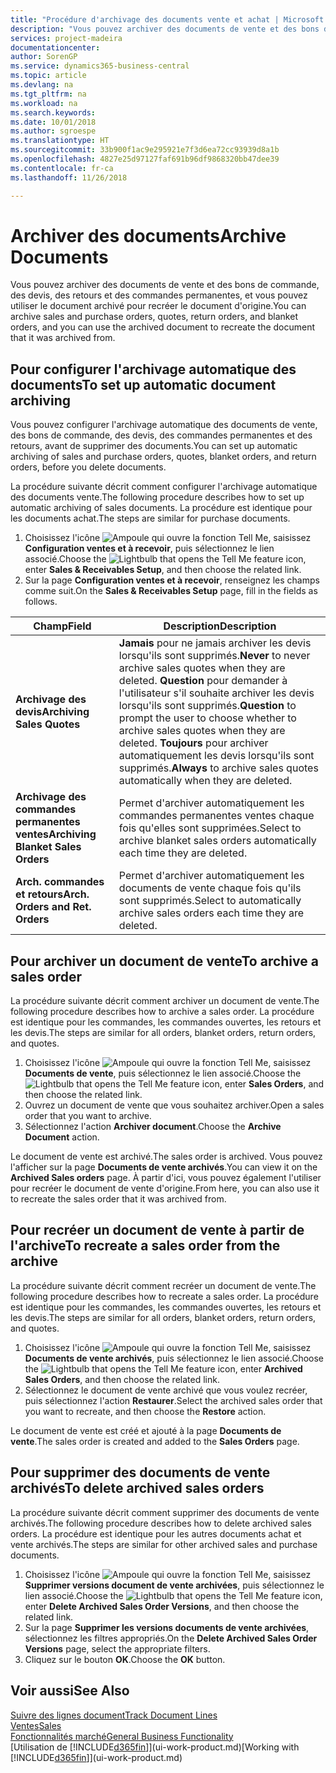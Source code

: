 ```yaml
---
title: "Procédure d'archivage des documents vente et achat | Microsoft Docs"
description: "Vous pouvez archiver des documents de vente et des bons de commande, des devis, des retours et des commandes permanentes, et vous pouvez utiliser le document archivé pour recréer le document d'origine."
services: project-madeira
documentationcenter: 
author: SorenGP
ms.service: dynamics365-business-central
ms.topic: article
ms.devlang: na
ms.tgt_pltfrm: na
ms.workload: na
ms.search.keywords: 
ms.date: 10/01/2018
ms.author: sgroespe
ms.translationtype: HT
ms.sourcegitcommit: 33b900f1ac9e295921e7f3d6ea72cc93939d8a1b
ms.openlocfilehash: 4827e25d97127faf691b96df9868320bb47dee39
ms.contentlocale: fr-ca
ms.lasthandoff: 11/26/2018

---
```

# <a name="archive-documents"></a><span data-ttu-id="5bccc-103">Archiver des documents</span><span class="sxs-lookup"><span data-stu-id="5bccc-103">Archive Documents</span></span>
<span data-ttu-id="5bccc-104">Vous pouvez archiver des documents de vente et des bons de commande, des devis, des retours et des commandes permanentes, et vous pouvez utiliser le document archivé pour recréer le document d'origine.</span><span class="sxs-lookup"><span data-stu-id="5bccc-104">You can archive sales and purchase orders, quotes, return orders, and blanket orders, and you can use the archived document to recreate the document that it was archived from.</span></span>

## <a name="to-set-up-automatic-document-archiving"></a><span data-ttu-id="5bccc-105">Pour configurer l'archivage automatique des documents</span><span class="sxs-lookup"><span data-stu-id="5bccc-105">To set up automatic document archiving</span></span>  
<span data-ttu-id="5bccc-106">Vous pouvez configurer l'archivage automatique des documents de vente, des bons de commande, des devis, des commandes permanentes et des retours, avant de supprimer des documents.</span><span class="sxs-lookup"><span data-stu-id="5bccc-106">You can set up automatic archiving of sales and purchase orders, quotes, blanket orders, and return orders, before you delete documents.</span></span>

<span data-ttu-id="5bccc-107">La procédure suivante décrit comment configurer l'archivage automatique des documents vente.</span><span class="sxs-lookup"><span data-stu-id="5bccc-107">The following procedure describes how to set up automatic archiving of sales documents.</span></span> <span data-ttu-id="5bccc-108">La procédure est identique pour les documents achat.</span><span class="sxs-lookup"><span data-stu-id="5bccc-108">The steps are similar for purchase documents.</span></span>
1.  <span data-ttu-id="5bccc-109">Choisissez l'icône ![Ampoule qui ouvre la fonction Tell Me](media/ui-search/search_small.png "Dites-moi ce que vous voulez faire"), saisissez **Configuration ventes et à recevoir**, puis sélectionnez le lien associé.</span><span class="sxs-lookup"><span data-stu-id="5bccc-109">Choose the ![Lightbulb that opens the Tell Me feature](media/ui-search/search_small.png "Tell me what you want to do") icon, enter **Sales & Receivables Setup**, and then choose the related link.</span></span>
2. <span data-ttu-id="5bccc-110">Sur la page **Configuration ventes et à recevoir**, renseignez les champs comme suit.</span><span class="sxs-lookup"><span data-stu-id="5bccc-110">On the **Sales & Receivables Setup** page, fill in the fields as follows.</span></span>

|<span data-ttu-id="5bccc-111">Champ</span><span class="sxs-lookup"><span data-stu-id="5bccc-111">Field</span></span>|<span data-ttu-id="5bccc-112">Description</span><span class="sxs-lookup"><span data-stu-id="5bccc-112">Description</span></span>|
|-----|-----------|
|<span data-ttu-id="5bccc-113">**Archivage des devis**</span><span class="sxs-lookup"><span data-stu-id="5bccc-113">**Archiving Sales Quotes**</span></span>|<span data-ttu-id="5bccc-114">**Jamais** pour ne jamais archiver les devis lorsqu'ils sont supprimés.</span><span class="sxs-lookup"><span data-stu-id="5bccc-114">**Never** to never archive sales quotes when they are deleted.</span></span> <span data-ttu-id="5bccc-115">**Question** pour demander à l'utilisateur s'il souhaite archiver les devis lorsqu'ils sont supprimés.</span><span class="sxs-lookup"><span data-stu-id="5bccc-115">**Question** to prompt the user to choose whether to archive sales quotes when they are deleted.</span></span> <span data-ttu-id="5bccc-116">**Toujours** pour archiver automatiquement les devis lorsqu'ils sont supprimés.</span><span class="sxs-lookup"><span data-stu-id="5bccc-116">**Always** to archive sales quotes automatically when they are deleted.</span></span>|
|<span data-ttu-id="5bccc-117">**Archivage des commandes permanentes ventes**</span><span class="sxs-lookup"><span data-stu-id="5bccc-117">**Archiving Blanket Sales Orders**</span></span>|<span data-ttu-id="5bccc-118">Permet d'archiver automatiquement les commandes permanentes ventes chaque fois qu'elles sont supprimées.</span><span class="sxs-lookup"><span data-stu-id="5bccc-118">Select to archive blanket sales orders automatically each time they are deleted.</span></span>|
|<span data-ttu-id="5bccc-119">**Arch. commandes et retours**</span><span class="sxs-lookup"><span data-stu-id="5bccc-119">**Arch. Orders and Ret. Orders**</span></span>|<span data-ttu-id="5bccc-120">Permet d'archiver automatiquement les documents de vente chaque fois qu'ils sont supprimés.</span><span class="sxs-lookup"><span data-stu-id="5bccc-120">Select to automatically archive sales orders each time they are deleted.</span></span>|

## <a name="to-archive-a-sales-order"></a><span data-ttu-id="5bccc-121">Pour archiver un document de vente</span><span class="sxs-lookup"><span data-stu-id="5bccc-121">To archive a sales order</span></span>
<span data-ttu-id="5bccc-122">La procédure suivante décrit comment archiver un document de vente.</span><span class="sxs-lookup"><span data-stu-id="5bccc-122">The following procedure describes how to archive a sales order.</span></span> <span data-ttu-id="5bccc-123">La procédure est identique pour les commandes, les commandes ouvertes, les retours et les devis.</span><span class="sxs-lookup"><span data-stu-id="5bccc-123">The steps are similar for all orders, blanket orders, return orders, and quotes.</span></span>

1.  <span data-ttu-id="5bccc-124">Choisissez l'icône ![Ampoule qui ouvre la fonction Tell Me](media/ui-search/search_small.png "Dites-moi ce que vous voulez faire"), saisissez **Documents de vente**, puis sélectionnez le lien associé.</span><span class="sxs-lookup"><span data-stu-id="5bccc-124">Choose the ![Lightbulb that opens the Tell Me feature](media/ui-search/search_small.png "Tell me what you want to do") icon, enter **Sales Orders**, and then choose the related link.</span></span>  
2.  <span data-ttu-id="5bccc-125">Ouvrez un document de vente que vous souhaitez archiver.</span><span class="sxs-lookup"><span data-stu-id="5bccc-125">Open a sales order that you want to archive.</span></span>  
3.  <span data-ttu-id="5bccc-126">Sélectionnez l'action **Archiver document**.</span><span class="sxs-lookup"><span data-stu-id="5bccc-126">Choose the **Archive Document** action.</span></span>

<span data-ttu-id="5bccc-127">Le document de vente est archivé.</span><span class="sxs-lookup"><span data-stu-id="5bccc-127">The sales order is archived.</span></span> <span data-ttu-id="5bccc-128">Vous pouvez l'afficher sur la page **Documents de vente archivés**.</span><span class="sxs-lookup"><span data-stu-id="5bccc-128">You can view it on the **Archived Sales orders** page.</span></span> <span data-ttu-id="5bccc-129">À partir d'ici, vous pouvez également l'utiliser pour recréer le document de vente d'origine.</span><span class="sxs-lookup"><span data-stu-id="5bccc-129">From here, you can also use it to recreate the sales order that it was archived from.</span></span>

## <a name="to-recreate-a-sales-order-from-the-archive"></a><span data-ttu-id="5bccc-130">Pour recréer un document de vente à partir de l'archive</span><span class="sxs-lookup"><span data-stu-id="5bccc-130">To recreate a sales order from the archive</span></span>
<span data-ttu-id="5bccc-131">La procédure suivante décrit comment recréer un document de vente.</span><span class="sxs-lookup"><span data-stu-id="5bccc-131">The following procedure describes how to recreate a sales order.</span></span> <span data-ttu-id="5bccc-132">La procédure est identique pour les commandes, les commandes ouvertes, les retours et les devis.</span><span class="sxs-lookup"><span data-stu-id="5bccc-132">The steps are similar for all orders, blanket orders, return orders, and quotes.</span></span>

1.  <span data-ttu-id="5bccc-133">Choisissez l'icône ![Ampoule qui ouvre la fonction Tell Me](media/ui-search/search_small.png "Dites-moi ce que vous voulez faire"), saisissez **Documents de vente archivés**, puis sélectionnez le lien associé.</span><span class="sxs-lookup"><span data-stu-id="5bccc-133">Choose the ![Lightbulb that opens the Tell Me feature](media/ui-search/search_small.png "Tell me what you want to do") icon, enter **Archived Sales Orders**, and then choose the related link.</span></span>
2.  <span data-ttu-id="5bccc-134">Sélectionnez le document de vente archivé que vous voulez recréer, puis sélectionnez l'action **Restaurer**.</span><span class="sxs-lookup"><span data-stu-id="5bccc-134">Select the archived sales order that you want to recreate, and then choose the **Restore** action.</span></span>  

<span data-ttu-id="5bccc-135">Le document de vente est créé et ajouté à la page **Documents de vente**.</span><span class="sxs-lookup"><span data-stu-id="5bccc-135">The sales order is created and added to the **Sales Orders** page.</span></span>

## <a name="to-delete-archived-sales-orders"></a><span data-ttu-id="5bccc-136">Pour supprimer des documents de vente archivés</span><span class="sxs-lookup"><span data-stu-id="5bccc-136">To delete archived sales orders</span></span>
<span data-ttu-id="5bccc-137">La procédure suivante décrit comment supprimer des documents de vente archivés.</span><span class="sxs-lookup"><span data-stu-id="5bccc-137">The following procedure describes how to delete archived sales orders.</span></span> <span data-ttu-id="5bccc-138">La procédure est identique pour les autres documents achat et vente archivés.</span><span class="sxs-lookup"><span data-stu-id="5bccc-138">The steps are similar for other archived sales and purchase documents.</span></span>

1.  <span data-ttu-id="5bccc-139">Choisissez l'icône ![Ampoule qui ouvre la fonction Tell Me](media/ui-search/search_small.png "Dites-moi ce que vous voulez faire"), saisissez **Supprimer versions document de vente archivées**, puis sélectionnez le lien associé.</span><span class="sxs-lookup"><span data-stu-id="5bccc-139">Choose the ![Lightbulb that opens the Tell Me feature](media/ui-search/search_small.png "Tell me what you want to do") icon, enter **Delete Archived Sales Order Versions**, and then choose the related link.</span></span>  
2.  <span data-ttu-id="5bccc-140">Sur la page **Supprimer les versions documents de vente archivées**, sélectionnez les filtres appropriés.</span><span class="sxs-lookup"><span data-stu-id="5bccc-140">On the **Delete Archived Sales Order Versions** page, select the appropriate filters.</span></span>  
3.  <span data-ttu-id="5bccc-141">Cliquez sur le bouton **OK**.</span><span class="sxs-lookup"><span data-stu-id="5bccc-141">Choose the **OK** button.</span></span>

## <a name="see-also"></a><span data-ttu-id="5bccc-142">Voir aussi</span><span class="sxs-lookup"><span data-stu-id="5bccc-142">See Also</span></span>
[<span data-ttu-id="5bccc-143">Suivre des lignes document</span><span class="sxs-lookup"><span data-stu-id="5bccc-143">Track Document Lines</span></span>](across-how-to-track-document-lines.md)  
[<span data-ttu-id="5bccc-144">Ventes</span><span class="sxs-lookup"><span data-stu-id="5bccc-144">Sales</span></span>](sales-manage-sales.md)  
[<span data-ttu-id="5bccc-145">Fonctionnalités marché</span><span class="sxs-lookup"><span data-stu-id="5bccc-145">General Business Functionality</span></span>](ui-across-business-areas.md)  
<span data-ttu-id="5bccc-146">[Utilisation de [!INCLUDE[d365fin](includes/d365fin_md.md)]](ui-work-product.md)</span><span class="sxs-lookup"><span data-stu-id="5bccc-146">[Working with [!INCLUDE[d365fin](includes/d365fin_md.md)]](ui-work-product.md)</span></span>

